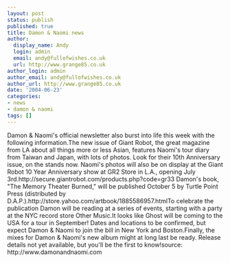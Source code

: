 ```yaml
---
layout: post
status: publish
published: true
title: Damon & Naomi news
author:
  display_name: Andy
  login: admin
  email: andy@fullofwishes.co.uk
  url: http://www.grange85.co.uk
author_login: admin
author_email: andy@fullofwishes.co.uk
author_url: http://www.grange85.co.uk
date: '2004-06-23'
categories:
- news
- damon & naomi
tags: []
---
```

<p>Damon & Naomi's official newsletter also burst into life this week with the following information.The new issue of Giant Robot, the great magazine from LA about all things more or less Asian, features Naomi's tour diary from Taiwan and Japan, with lots of photos. Look for their 10th Anniversary issue, on the stands now. Naomi's photos will also be on display at the Giant Robot 10 Year Anniversary show at GR2 Store in L.A., opening July 3rd.http://secure.giantrobot.com/products.php?code=gr33 Damon's book, "The Memory Theater Burned," will be published October 5 by Turtle Point Press (distributed by D.A.P.).http://store.yahoo.com/artbook/1885586957.htmlTo celebrate the publication Damon will be reading at a series of events, starting with a party at the NYC record store Other Music.It looks like Ghost will be coming to the USA for a tour in September! Dates and locations to be confirmed, but expect Damon & Naomi to join the bill in New York and Boston.Finally, the mixes for Damon & Naomi's new album might at long last be ready. Release details not yet available, but you'll be the first to know!source: http://www.damonandnaomi.com</p>
